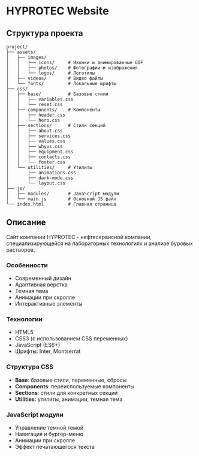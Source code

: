 # HYPROTEC Website

## Структура проекта

```
project/
├── assets/
│   ├── images/
│   │   ├── icons/     # Иконки и анимированные GIF
│   │   ├── photos/    # Фотографии и изображения
│   │   └── logos/     # Логотипы
│   ├── videos/        # Видео файлы
│   └── fonts/         # Локальные шрифты
├── css/
│   ├── base/          # Базовые стили
│   │   ├── variables.css
│   │   └── reset.css
│   ├── components/    # Компоненты
│   │   ├── header.css
│   │   └── hero.css
│   ├── sections/      # Стили секций
│   │   ├── about.css
│   │   ├── services.css
│   │   ├── values.css
│   │   ├── whyus.css
│   │   ├── equipment.css
│   │   ├── contacts.css
│   │   └── footer.css
│   └── utilities/     # Утилиты
│       ├── animations.css
│       ├── dark-mode.css
│       └── layout.css
├── js/
│   ├── modules/       # JavaScript модули
│   └── main.js        # Основной JS файл
└── index.html         # Главная страница
```

## Описание

Сайт компании HYPROTEC - нефтесервисной компании, специализирующейся на лабораторных технологиях и анализе буровых растворов.

### Особенности

- Современный дизайн
- Адаптивная верстка
- Темная тема
- Анимации при скролле
- Интерактивные элементы

### Технологии

- HTML5
- CSS3 (с использованием CSS переменных)
- JavaScript (ES6+)
- Шрифты: Inter, Montserrat

### Структура CSS

- **Base**: базовые стили, переменные, сбросы
- **Components**: переиспользуемые компоненты
- **Sections**: стили для конкретных секций
- **Utilities**: утилиты, анимации, темная тема

### JavaScript модули

- Управление темной темой
- Навигация и бургер-меню
- Анимации при скролле
- Эффект печатающегося текста 